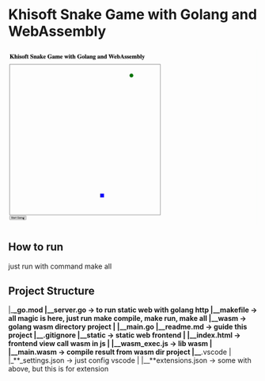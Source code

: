 # Khisoft Snake Game with Golang and WebAssembly

![Alt Text](demo.gif)

## How to run

just run with command make all

## Project Structure

|\_**\_go.mod
|\_\_**server.go -> to run static web with golang http
|\_**\_makefile -> all magic is here, just run make compile, make run, make all
|\_\_**wasm -> golang wasm directory project
| |\_**\_main.go
|\_\_**readme.md -> guide this project
|\_**\_.gitignore
|\_\_**static -> static web frontend
| |\_**\_index.html -> frontend view call wasm in js
| |\_\_**wasm_exec.js -> lib wasm
| |\_**\_main.wasm -> compile result from wasm dir project
|\_\_**.vscode
| |\_**\_settings.json -> just config vscode
| |\_\_**extensions.json -> some with above, but this is for extension
